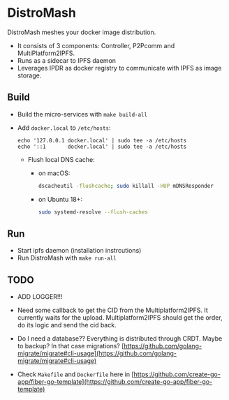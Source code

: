 # DistroMash

DistroMash meshes your docker image distribution.

- It consists of 3 components: Controller, P2Pcomm and MultiPlatform2IPFS.
- Runs as a sidecar to IPFS daemon
- Leverages IPDR as docker registry to communicate with IPFS as image storage.

## Build

- Build the micro-services with `make build-all`
- Add `docker.local` to `/etc/hosts`:

  ```hosts
  echo '127.0.0.1 docker.local' | sudo tee -a /etc/hosts
  echo '::1       docker.local' | sudo tee -a /etc/hosts
  ```

  - Flush local DNS cache:

    - on macOS:

      ```bash
      dscacheutil -flushcache; sudo killall -HUP mDNSResponder
      ```

    - on Ubuntu 18+:

      ```bash
      sudo systemd-resolve --flush-caches
      ```

## Run

- Start ipfs daemon (installation instrcutions)
- Run DistroMash with `make run-all`

## TODO

- ADD LOGGER!!!

- Need some callback to get the CID from the Multiplatform2IPFS. It currently waits for the upload.
  Multiplatform2IPFS should get the order, do its logic and send the cid back.

- Do I need a database?? Everything is distributed through CRDT. Maybe to backup? In that case migrations? [https://github.com/golang-migrate/migrate#cli-usage](https://github.com/golang-migrate/migrate#cli-usage)

- Check `Makefile` and `Dockerfile` here in [https://github.com/create-go-app/fiber-go-template](https://github.com/create-go-app/fiber-go-template)
